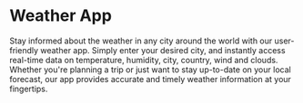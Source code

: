 # Weather App

Stay informed about the weather in any city around the world with our user-friendly weather app. Simply enter your desired city, and instantly access real-time data on temperature, humidity, city, country, wind and clouds. Whether you're planning a trip or just want to stay up-to-date on your local forecast, our app provides accurate and timely weather information at your fingertips.

